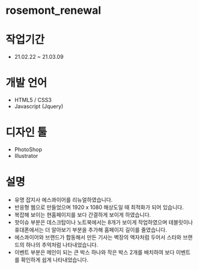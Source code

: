 # rosemont_renewal
# 작업기간
  - 21.02.22 ~ 21.03.09

# 개발 언어
  - HTML5 / CSS3
  - Javascript (Jquery)
  
# 디자인 툴
  - PhotoShop
  - Illustrator
  
# 설명
  - 유명 잡지사 에스콰이어를 리뉴얼하였습니다.
  - 반응형 웹으로 만들었으며 1920 x 1080 해상도일 때 최적화가 되어 있습니다.
  - 복잡해 보이는 현홈페이지를 보다 간결하게 보이게 하였습니다.
  - 핫이슈 부분은 데스크탑이나 노트북에서는 8개가 보이게 작업하였으며 테블릿이나 휴대폰에서는 더 알아보기 부분을 추가해 홈페이지 길이를 줄였습니다.
  - 에스콰이어와 브랜드가 합동해서 만든 기사는 벽장의 액자처럼 두어서 스타와 브랜드의 하나의 추억처럼 나타내었습니다.
  - 이벤트 부분은 메인이 되는 큰 박스 하나와 작은 박스 2개를 배치하여 보다 이벤트를 확인하게 쉽게 나타내었습니다.
